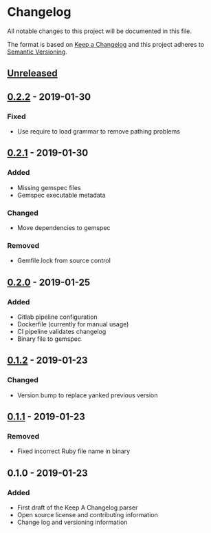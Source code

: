 # Changelog
All notable changes to this project will be documented in this file.

The format is based on [Keep a Changelog](http://keepachangelog.com/en/1.0.0/)
and this project adheres to [Semantic Versioning](http://semver.org/spec/v2.0.0.html).

## [Unreleased]

## [0.2.2] - 2019-01-30
### Fixed
- Use require to load grammar to remove pathing problems

## [0.2.1] - 2019-01-30
### Added
- Missing gemspec files
- Gemspec executable metadata

### Changed
- Move dependencies to gemspec

### Removed
- Gemfile.lock from source control

## [0.2.0] - 2019-01-25
### Added
- Gitlab pipeline configuration
- Dockerfile (currently for manual usage)
- CI pipeline validates changelog
- Binary file to gemspec

## [0.1.2] - 2019-01-23
### Changed
- Version bump to replace yanked previous version

## [0.1.1] - 2019-01-23
### Removed
- Fixed incorrect Ruby file name in binary

## 0.1.0 - 2019-01-23
### Added
- First draft of the Keep A Changelog parser
- Open source license and contributing information
- Change log and versioning information

[Unreleased]: https://github.com/cyberark/parse-a-changelog/compare/v0.2.2...HEAD
[0.2.2]: https://github.com/cyberark/parse-a-changelog/compare/v0.2.1...v0.2.2
[0.2.1]: https://github.com/cyberark/parse-a-changelog/compare/v0.2.0...v0.2.1
[0.2.0]: https://github.com/cyberark/parse-a-changelog/compare/v0.1.2...v0.2.0
[0.1.2]: https://github.com/cyberark/parse-a-changelog/compare/v0.1.1...v0.1.2
[0.1.1]: https://github.com/cyberark/parse-a-changelog/compare/v0.1.0...v0.1.1
